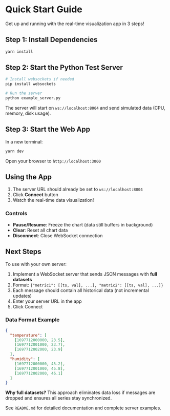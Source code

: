 # Quick Start Guide

Get up and running with the real-time visualization app in 3 steps!

## Step 1: Install Dependencies

```bash
yarn install
```

## Step 2: Start the Python Test Server

```bash
# Install websockets if needed
pip install websockets

# Run the server
python example_server.py
```

The server will start on `ws://localhost:8004` and send simulated data (CPU, memory, disk usage).

## Step 3: Start the Web App

In a new terminal:

```bash
yarn dev
```

Open your browser to `http://localhost:3000`

## Using the App

1. The server URL should already be set to `ws://localhost:8004`
2. Click **Connect** button
3. Watch the real-time data visualization!

### Controls

- **Pause/Resume**: Freeze the chart (data still buffers in background)
- **Clear**: Reset all chart data
- **Disconnect**: Close WebSocket connection

## Next Steps

To use with your own server:

1. Implement a WebSocket server that sends JSON messages with **full datasets**
2. Format: `{"metric1": [[ts, val], ...], "metric2": [[ts, val], ...]}`
3. Each message should contain all historical data (not incremental updates)
4. Enter your server URL in the app
5. Click Connect

### Data Format Example
```json
{
  "temperature": [
    [1697712000000, 23.5],
    [1697712001000, 23.7],
    [1697712002000, 23.9]
  ],
  "humidity": [
    [1697712000000, 45.2],
    [1697712001000, 45.8],
    [1697712002000, 46.1]
  ]
}
```

**Why full datasets?** This approach eliminates data loss if messages are dropped and ensures all series stay synchronized.

See `README.md` for detailed documentation and complete server examples.

